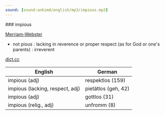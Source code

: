 ```yaml
---
sound: [sound:ankimd/english/mp3/impious.mp3]
---
```


\### impious

[Merriam-Webster](https://www.merriam-webster.com/dictionary/impious)

- not pious : lacking in reverence or proper respect (as for God or one's parents) : irreverent

[dict.cc](https://www.dict.cc/impious)

| English        | German       |
| -------------- | ------------ |
| impious (adj) | respektlos (159) |
| impious (lacking, respect, adj) | pietätlos (geh, 42) |
| impious (adj) | gottlos (31) |
| impious (relig., adj) | unfromm (8) |
